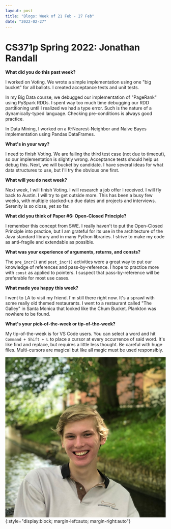 ```yaml
---
layout: post
title: "Blogs: Week of 21 Feb - 27 Feb"
date: "2022-02-27"
---
```


# CS371p Spring 2022: Jonathan Randall

**What did you do this past week?** 

I worked on Voting. We wrote a simple implementation using one "big bucket" for all ballots. I created acceptance tests and unit tests. 

In my Big Data course, we debugged our implementation of "PageRank" using PySpark RDDs. I spent way too much time debugging our RDD partitioning until I realized we had a type error. Such is the nature of a dynamically-typed language. Checking pre-conditions is always good practice.

In Data Mining, I worked on a K-Nearest-Neighbor and Naive Bayes implementation using Pandas DataFrames.

**What's in your way?**

I need to finish Voting. We are failing the third test case (not due to timeout), so our implementation is slightly wrong. Acceptance tests should help us debug this. Next, we will bucket by candidate. I have several ideas for what data structures to use, but I'll try the obvious one first.

**What will you do next week?**

Next week, I will finish Voting. I will research a job offer I received. I will fly back to Austin. I will try to get outside more. This has been a busy few weeks, with multiple stacked-up due dates and projects and interviews. Serenity is so close, yet so far.

**What did you think of Paper #6: Open-Closed Principle?**

I remember this concept from SWE. I really haven't to put the Open-Closed Principle into practice, but I am grateful for its use in the architecture of the Java standard library and in many Python libraries. I strive to make my code as anti-fragile and extendable as possible.

**What was your experience of arguments, returns, and consts?**

The `pre_incr()` and `post_incr()` activities were a great way to put our knowledge of references and pass-by-reference. I hope to practice more with `const` as applied to pointers. I suspect that pass-by-reference will be preferable for most use cases.

**What made you happy this week?**

I went to LA to visit my friend. I'm still there right now. It's a sprawl with some really old themed restaurants. I went to a restaurant called "The Galley" in Santa Monica that looked like the Chum Bucket. Plankton was nowhere to be found.

**What's your pick-of-the-week or tip-of-the-week?**

My tip-of-the-week is for VS Code users. You can select a word and hit `Command + Shift + L` to place a cursor at every occurrence of said word. It's like find and replace, but requires a little less thought. Be careful with huge files. Multi-cursors are magical but like all magic must be used responsibly.

![Headshot](/assets/jonathan.png){:style="display:block; margin-left:auto; margin-right:auto"}